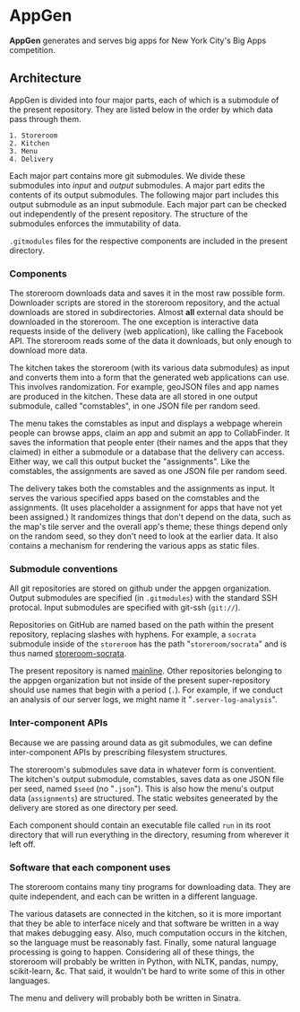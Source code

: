 AppGen
==========
**AppGen** generates and serves big apps for New York City's Big Apps
competition.

## Architecture
AppGen is divided into four major parts, each of which is a submodule
of the present repository. They are listed below in the order by which
data pass through them.

    1. Storeroom
    2. Kitchen
    3. Menu
    4. Delivery

Each major part contains more git submodules. We divide these submodules
into *input* and *output* submodules. A major part edits the contents of
its output submodules. The following major part includes this output
submodule as an input submodule. Each major part can be checked out
independently of the present repository. The structure of the submodules
enforces the immutability of data.

`.gitmodules` files for the respective components are included in the present
directory.

### Components
The storeroom downloads data and saves it in the most raw possible form.
Downloader scripts are stored in the storeroom repository, and the actual
downloads are stored in subdirectories. Almost **all** external data should be
downloaded in the storeroom. The one exception is interactive data requests
inside of the delivery (web application), like calling the Facebook API. The
storeroom reads some of the data it downloads, but only enough to download more
data.

The kitchen takes the storeroom (with its various data submodules) as input and
converts them into a form that the generated web applications can use. This
involves randomization. For example, geoJSON files and app names are produced
in the kitchen. These data are all stored in one output submodule, called
"comstables", in one JSON file per random seed.

The menu takes the comstables as input and displays a webpage wherein people
can browse apps, claim an app and submit an app to CollabFinder. It saves the
information that people enter (their names and the apps that they claimed) in
either a submodule or a database that the delivery can access. Either way, we
call this output bucket the "assignments". Like the comstables, the
assignments are saved as one JSON file per random seed.

The delivery takes both the comstables and the assignments as input. It serves
the various specified apps based on the comstables and the assignments. (It
uses placeholder a assignment for apps that have not yet been assigned.) It
randomizes things that don't depend on the data, such as the map's tile server
and the overall app's theme; these things depend only on the random seed, so
they don't need to look at the earlier data. It also contains a mechanism for
rendering the various apps as static files.

### Submodule conventions
All git repositories are stored on github under the appgen organization.
Output submodules are specified (in `.gitmodules`) with the standard SSH
protocal. Input submodules are specified with git-ssh (`git://`).

Repositories on GitHub are named based on the path within the present
repository, replacing slashes with hyphens.  For example, a `socrata` submodule
inside of the `storeroom` has the path "`storeroom/socrata`" and is
thus named [storeroom-socrata](https://github.com:appgen/storeroom-socrata).

The present repository is named [mainline](https://github.com:appgen/mainline).
Other repositories belonging to the appgen organization but not inside of the
present super-repository should use names that begin with a period (`.`).
For example, if we conduct an analysis of our server logs, we might name it
"`.server-log-analysis`".

### Inter-component APIs
Because we are passing around data as git submodules, we can define
inter-component APIs by prescribing filesystem structures.

The storeroom's submodules save data in whatever form is conventient.
The kitchen's output submodule, comstables, saves data as one JSON file
per seed, named `$seed` (no "`.json`"). This is also how the menu's output data
(`assignments`) are structured. The static websites geneerated by the delivery
are stored as one directory per seed.

Each component should contain an executable file called `run` in its root
directory that will run everything in the directory, resuming from wherever it
left off.

### Software that each component uses
The storeroom contains many tiny programs for downloading data. They are quite
independent, and each can be written in a different language.

The various datasets are connected in the kitchen, so it is more important that
they be able to interface nicely and that software be written in a way that
makes debugging easy. Also, much computation occurs in the kitchen, so the
language must be reasonably fast. Finally, some natural language processing is
going to happen. Considering all of these things, the storeroom will probably
be written in Python, with NLTK, pandas, numpy, scikit-learn, &c. That said,
it wouldn't be hard to write some of this in other languages.

The menu and delivery will probably both be written in Sinatra.

